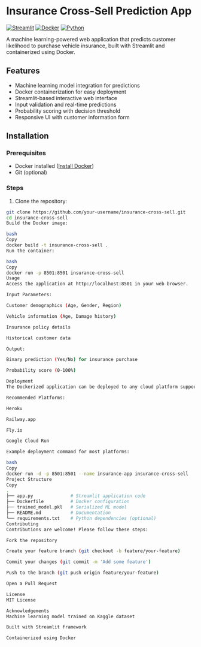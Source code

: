 # Insurance Cross-Sell Prediction App

[![Streamlit](https://img.shields.io/badge/Streamlit-FF4B4B?style=for-the-badge&logo=Streamlit&logoColor=white)](https://streamlit.io/)
[![Docker](https://img.shields.io/badge/Docker-2CA5E0?style=for-the-badge&logo=docker&logoColor=white)](https://www.docker.com/)
[![Python](https://img.shields.io/badge/Python-3.9-blue?style=for-the-badge&logo=python&logoColor=white)](https://python.org)

A machine learning-powered web application that predicts customer likelihood to purchase vehicle insurance, built with Streamlit and containerized using Docker.

## Features

- Machine learning model integration for predictions
- Docker containerization for easy deployment
- Streamlit-based interactive web interface
- Input validation and real-time predictions
- Probability scoring with decision threshold
- Responsive UI with customer information form

## Installation

### Prerequisites
- Docker installed ([Install Docker](https://docs.docker.com/get-docker/))
- Git (optional)

### Steps
1. Clone the repository:
```bash
git clone https://github.com/your-username/insurance-cross-sell.git
cd insurance-cross-sell
Build the Docker image:

bash
Copy
docker build -t insurance-cross-sell .
Run the container:

bash
Copy
docker run -p 8501:8501 insurance-cross-sell
Usage
Access the application at http://localhost:8501 in your web browser.

Input Parameters:

Customer demographics (Age, Gender, Region)

Vehicle information (Age, Damage history)

Insurance policy details

Historical customer data

Output:

Binary prediction (Yes/No) for insurance purchase

Probability score (0-100%)

Deployment
The Dockerized application can be deployed to any cloud platform supporting containers:

Recommended Platforms:

Heroku

Railway.app

Fly.io

Google Cloud Run

Example deployment command for most platforms:

bash
Copy
docker run -d -p 8501:8501 --name insurance-app insurance-cross-sell
Project Structure
Copy
.
├── app.py              # Streamlit application code
├── Dockerfile          # Docker configuration
├── trained_model.pkl   # Serialized ML model
├── README.md           # Documentation
└── requirements.txt    # Python dependencies (optional)
Contributing
Contributions are welcome! Please follow these steps:

Fork the repository

Create your feature branch (git checkout -b feature/your-feature)

Commit your changes (git commit -m 'Add some feature')

Push to the branch (git push origin feature/your-feature)

Open a Pull Request

License
MIT License

Acknowledgements
Machine learning model trained on Kaggle dataset

Built with Streamlit framework

Containerized using Docker
